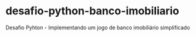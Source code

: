 # desafio-python-banco-imobiliario
Desafio Pyhton - Implementando um jogo de banco imobiliário simplificado
